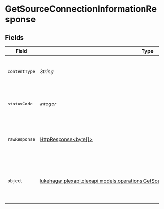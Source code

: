 # GetSourceConnectionInformationResponse


## Fields

| Field                                                                                                                                                           | Type                                                                                                                                                            | Required                                                                                                                                                        | Description                                                                                                                                                     |
| --------------------------------------------------------------------------------------------------------------------------------------------------------------- | --------------------------------------------------------------------------------------------------------------------------------------------------------------- | --------------------------------------------------------------------------------------------------------------------------------------------------------------- | --------------------------------------------------------------------------------------------------------------------------------------------------------------- |
| `contentType`                                                                                                                                                   | *String*                                                                                                                                                        | :heavy_check_mark:                                                                                                                                              | HTTP response content type for this operation                                                                                                                   |
| `statusCode`                                                                                                                                                    | *Integer*                                                                                                                                                       | :heavy_check_mark:                                                                                                                                              | HTTP response status code for this operation                                                                                                                    |
| `rawResponse`                                                                                                                                                   | [HttpResponse<byte[]>](https://docs.oracle.com/en/java/javase/11/docs/api/java.net.http/java/net/http/HttpResponse.html)                                        | :heavy_check_mark:                                                                                                                                              | Raw HTTP response; suitable for custom response parsing                                                                                                         |
| `object`                                                                                                                                                        | [lukehagar.plexapi.plexapi.models.operations.GetSourceConnectionInformationResponseBody](../../models/operations/GetSourceConnectionInformationResponseBody.md) | :heavy_minus_sign:                                                                                                                                              | Unauthorized - Returned if the X-Plex-Token is missing from the header or query.                                                                                |
